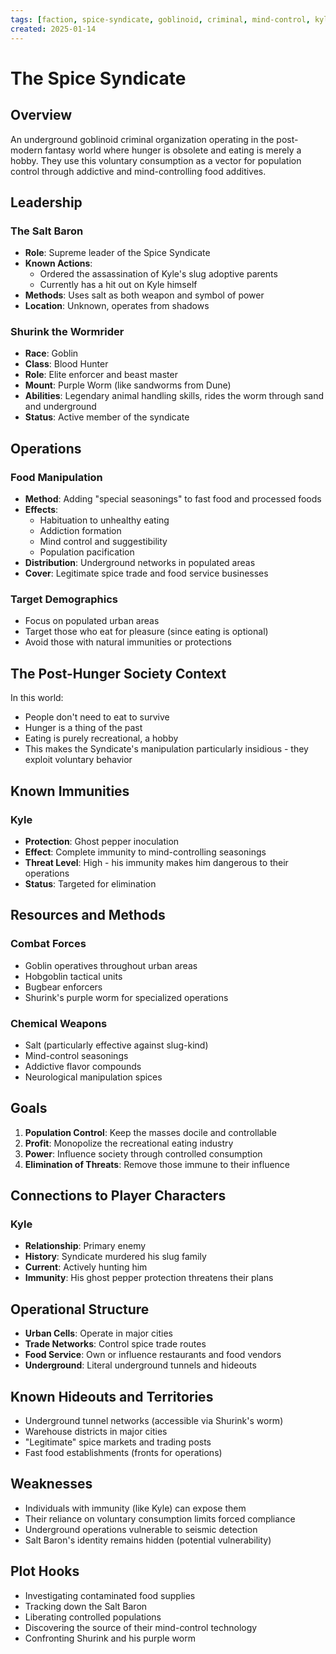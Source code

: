 ```yaml
---
tags: [faction, spice-syndicate, goblinoid, criminal, mind-control, kyle-enemy]
created: 2025-01-14
---
```


# The Spice Syndicate

## Overview
An underground goblinoid criminal organization operating in the post-modern fantasy world where hunger is obsolete and eating is merely a hobby. They use this voluntary consumption as a vector for population control through addictive and mind-controlling food additives.

## Leadership
### The Salt Baron
- **Role**: Supreme leader of the Spice Syndicate
- **Known Actions**: 
  - Ordered the assassination of Kyle's slug adoptive parents
  - Currently has a hit out on Kyle himself
- **Methods**: Uses salt as both weapon and symbol of power
- **Location**: Unknown, operates from shadows

### Shurink the Wormrider
- **Race**: Goblin
- **Class**: Blood Hunter
- **Role**: Elite enforcer and beast master
- **Mount**: Purple Worm (like sandworms from Dune)
- **Abilities**: Legendary animal handling skills, rides the worm through sand and underground
- **Status**: Active member of the syndicate

## Operations
### Food Manipulation
- **Method**: Adding "special seasonings" to fast food and processed foods
- **Effects**: 
  - Habituation to unhealthy eating
  - Addiction formation
  - Mind control and suggestibility
  - Population pacification
- **Distribution**: Underground networks in populated areas
- **Cover**: Legitimate spice trade and food service businesses

### Target Demographics
- Focus on populated urban areas
- Target those who eat for pleasure (since eating is optional)
- Avoid those with natural immunities or protections

## The Post-Hunger Society Context
In this world:
- People don't need to eat to survive
- Hunger is a thing of the past
- Eating is purely recreational, a hobby
- This makes the Syndicate's manipulation particularly insidious - they exploit voluntary behavior

## Known Immunities
### Kyle
- **Protection**: Ghost pepper inoculation
- **Effect**: Complete immunity to mind-controlling seasonings
- **Threat Level**: High - his immunity makes him dangerous to their operations
- **Status**: Targeted for elimination

## Resources and Methods
### Combat Forces
- Goblin operatives throughout urban areas
- Hobgoblin tactical units
- Bugbear enforcers
- Shurink's purple worm for specialized operations

### Chemical Weapons
- Salt (particularly effective against slug-kind)
- Mind-control seasonings
- Addictive flavor compounds
- Neurological manipulation spices

## Goals
1. **Population Control**: Keep the masses docile and controllable
2. **Profit**: Monopolize the recreational eating industry
3. **Power**: Influence society through controlled consumption
4. **Elimination of Threats**: Remove those immune to their influence

## Connections to Player Characters
### Kyle
- **Relationship**: Primary enemy
- **History**: Syndicate murdered his slug family
- **Current**: Actively hunting him
- **Immunity**: His ghost pepper protection threatens their plans

## Operational Structure
- **Urban Cells**: Operate in major cities
- **Trade Networks**: Control spice trade routes
- **Food Service**: Own or influence restaurants and food vendors
- **Underground**: Literal underground tunnels and hideouts

## Known Hideouts and Territories
- Underground tunnel networks (accessible via Shurink's worm)
- Warehouse districts in major cities
- "Legitimate" spice markets and trading posts
- Fast food establishments (fronts for operations)

## Weaknesses
- Individuals with immunity (like Kyle) can expose them
- Their reliance on voluntary consumption limits forced compliance
- Underground operations vulnerable to seismic detection
- Salt Baron's identity remains hidden (potential vulnerability)

## Plot Hooks
- Investigating contaminated food supplies
- Tracking down the Salt Baron
- Liberating controlled populations
- Discovering the source of their mind-control technology
- Confronting Shurink and his purple worm